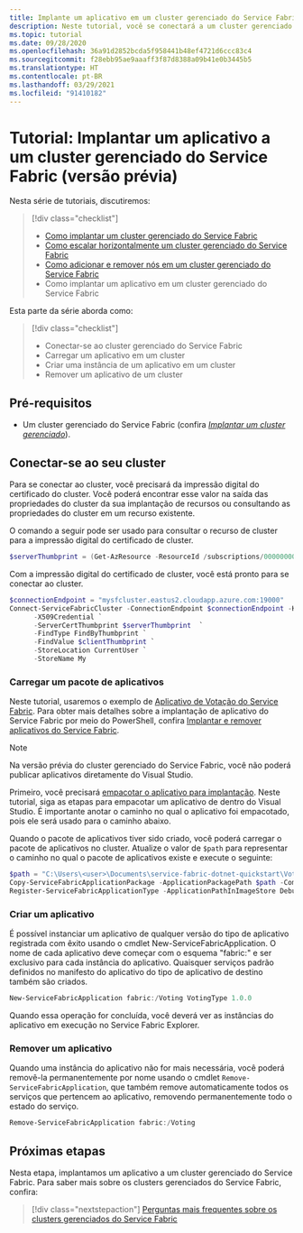 ```yaml
---
title: Implante um aplicativo em um cluster gerenciado do Service Fabric por meio do PowerShell (versão prévia)
description: Neste tutorial, você se conectará a um cluster gerenciado do Service Fabric e implantará um aplicativo por meio do PowerShell.
ms.topic: tutorial
ms.date: 09/28/2020
ms.openlocfilehash: 36a91d2852bcda5f958441b48ef4721d6ccc83c4
ms.sourcegitcommit: f28ebb95ae9aaaff3f87d8388a09b41e0b3445b5
ms.translationtype: HT
ms.contentlocale: pt-BR
ms.lasthandoff: 03/29/2021
ms.locfileid: "91410182"
---
```

# <a name="tutorial-deploy-an-app-to-a-service-fabric-managed-cluster-preview"></a>Tutorial: Implantar um aplicativo a um cluster gerenciado do Service Fabric (versão prévia)

Nesta série de tutoriais, discutiremos:

> [!div class="checklist"]
> * [Como implantar um cluster gerenciado do Service Fabric](tutorial-managed-cluster-deploy.md)
> * [Como escalar horizontalmente um cluster gerenciado do Service Fabric](tutorial-managed-cluster-scale.md)
> * [Como adicionar e remover nós em um cluster gerenciado do Service Fabric](tutorial-managed-cluster-add-remove-node-type.md)
> * Como implantar um aplicativo em um cluster gerenciado do Service Fabric

Esta parte da série aborda como:

> [!div class="checklist"]
> * Conectar-se ao cluster gerenciado do Service Fabric
> * Carregar um aplicativo em um cluster
> * Criar uma instância de um aplicativo em um cluster
> * Remover um aplicativo de um cluster

## <a name="prerequisites"></a>Pré-requisitos

* Um cluster gerenciado do Service Fabric (confira [*Implantar um cluster gerenciado*](tutorial-managed-cluster-deploy.md)).

## <a name="connect-to-your-cluster"></a>Conectar-se ao seu cluster

Para se conectar ao cluster, você precisará da impressão digital do certificado do cluster. Você poderá encontrar esse valor na saída das propriedades do cluster da sua implantação de recursos ou consultando as propriedades do cluster em um recurso existente.

O comando a seguir pode ser usado para consultar o recurso de cluster para a impressão digital do certificado de cluster.

```powershell
$serverThumbprint = (Get-AzResource -ResourceId /subscriptions/00000000-0000-0000-0000-000000000000/resourceGroups/myResourceGroup/providers/Microsoft.ServiceFabric/managedclusters/mysfcluster).Properties.clusterCertificateThumbprint
```

Com a impressão digital do certificado de cluster, você está pronto para se conectar ao cluster.

```powershell
$connectionEndpoint = "mysfcluster.eastus2.cloudapp.azure.com:19000"
Connect-ServiceFabricCluster -ConnectionEndpoint $connectionEndpoint -KeepAliveIntervalInSec 10 `
      -X509Credential `
      -ServerCertThumbprint $serverThumbprint  `
      -FindType FindByThumbprint `
      -FindValue $clientThumbprint `
      -StoreLocation CurrentUser `
      -StoreName My

```

### <a name="upload-an-application-package"></a>Carregar um pacote de aplicativos

Neste tutorial, usaremos o exemplo de [Aplicativo de Votação do Service Fabric](https://github.com/Azure-Samples/service-fabric-dotnet-quickstart/tree/voting-sample-no-reverse-proxy). Para obter mais detalhes sobre a implantação de aplicativo do Service Fabric por meio do PowerShell, confira [Implantar e remover aplicativos do Service Fabric](service-fabric-deploy-remove-applications.md).

> [!NOTE]
> Na versão prévia do cluster gerenciado do Service Fabric, você não poderá publicar aplicativos diretamente do Visual Studio.

Primeiro, você precisará [empacotar o aplicativo para implantação](service-fabric-package-apps.md). Neste tutorial, siga as etapas para empacotar um aplicativo de dentro do Visual Studio. É importante anotar o caminho no qual o aplicativo foi empacotado, pois ele será usado para o caminho abaixo.

Quando o pacote de aplicativos tiver sido criado, você poderá carregar o pacote de aplicativos no cluster. Atualize o valor de `$path` para representar o caminho no qual o pacote de aplicativos existe e execute o seguinte:

```powershell
$path = "C:\Users\<user>\Documents\service-fabric-dotnet-quickstart\Voting\pkg\Debug"
Copy-ServiceFabricApplicationPackage -ApplicationPackagePath $path -CompressPackage
Register-ServiceFabricApplicationType -ApplicationPathInImageStore Debug
```

### <a name="create-an-application"></a>Criar um aplicativo

É possível instanciar um aplicativo de qualquer versão do tipo de aplicativo registrada com êxito usando o cmdlet New-ServiceFabricApplication. O nome de cada aplicativo deve começar com o esquema "fabric:" e ser exclusivo para cada instância do aplicativo. Quaisquer serviços padrão definidos no manifesto do aplicativo do tipo de aplicativo de destino também são criados.

```powershell
New-ServiceFabricApplication fabric:/Voting VotingType 1.0.0
```

Quando essa operação for concluída, você deverá ver as instâncias do aplicativo em execução no Service Fabric Explorer.

### <a name="remove-an-application"></a>Remover um aplicativo

Quando uma instância do aplicativo não for mais necessária, você poderá removê-la permanentemente por nome usando o cmdlet `Remove-ServiceFabricApplication`, que também remove automaticamente todos os serviços que pertencem ao aplicativo, removendo permanentemente todo o estado do serviço.

```powershell
Remove-ServiceFabricApplication fabric:/Voting
```

## <a name="next-steps"></a>Próximas etapas

Nesta etapa, implantamos um aplicativo a um cluster gerenciado do Service Fabric. Para saber mais sobre os clusters gerenciados do Service Fabric, confira:

> [!div class="nextstepaction"]
> [Perguntas mais frequentes sobre os clusters gerenciados do Service Fabric](faq-managed-cluster.md)
